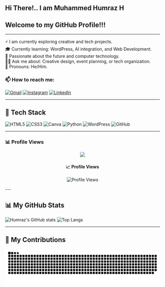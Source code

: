 ## Hi There!.. I am Muhammed Humraz H  
## Welcome to my GitHub Profile!!!


 
----
⚡ I am currently exploring creative and tech projects.  
🎓 Currently learning: WordPress, AI integration, and Web Development.  
🧠 Passionate about the future and computer technology.  
🧑‍💻 Ask me about: Creative design, event planning, or tech organization.  
🧭 Pronouns: He/Him.  

### 📫 How to reach me:
[![Gmail](https://img.shields.io/badge/Gmail-D14836?style=for-the-badge&logo=gmail&logoColor=white)](mailto:muhammadhamraz201@gmail.com)
[![Instagram](https://img.shields.io/badge/Instagram-%23E4405F.svg?style=for-the-badge&logo=Instagram&logoColor=white)](https://www.instagram.com/muhammed_humraz_11?igsh=aG00YW05YTFmajE4)
[![LinkedIn](https://img.shields.io/badge/LinkedIn-%230077B5.svg?style=for-the-badge&logo=linkedin&logoColor=white)](https://www.linkedin.com/in/mhd-humraz-283a5435b)

---

## 🧰 Tech Stack
![HTML5](https://img.shields.io/badge/html5-%23E34F26.svg?style=for-the-badge&logo=html5&logoColor=white)
![CSS3](https://img.shields.io/badge/css3-%231572B6.svg?style=for-the-badge&logo=css3&logoColor=white)
![Canva](https://img.shields.io/badge/Canva-%2300C4CC.svg?style=for-the-badge&logo=Canva&logoColor=white)
![Python](https://img.shields.io/badge/Python-3670A0?style=for-the-badge&logo=python&logoColor=ffdd54)
![WordPress](https://img.shields.io/badge/WordPress-21759B?style=for-the-badge&logo=wordpress&logoColor=white)
![GitHub](https://img.shields.io/badge/github-%23121011.svg?style=for-the-badge&logo=github&logoColor=white)


-----
  
### 📊 Profile Views


<p align="center">
  <img src="https://i.imgur.com/abc123.gif" width="300"/>
</p>

<h4 align="center">📈 Profile Views</h4>
<p align="center">
  <img src="https://profile-counter.glitch.me/mhd-humraz/count.svg" alt="Profile Views" />
</p>
---

## 📊 My GitHub Stats
![Humraz's GitHub stats](https://github-readme-stats.vercel.app/api?username=mhd-humraz&show_icons=true&theme=tokyonight)
![Top Langs](https://github-readme-stats.vercel.app/api/top-langs/?username=mhd-humraz&layout=compact&theme=tokyonight)

---

## 🐍 My Contributions
![GitHub Snake Animation](https://raw.githubusercontent.com/mhd-humraz/snk/output/github-contribution-grid-snake.svg)
<!---
mhd-humraz/mhd-humraz is a ✨ special ✨ repository because its `README.md` (this file) appears on your GitHub profile.
You can click the Preview link to take a look at your changes.
--->
